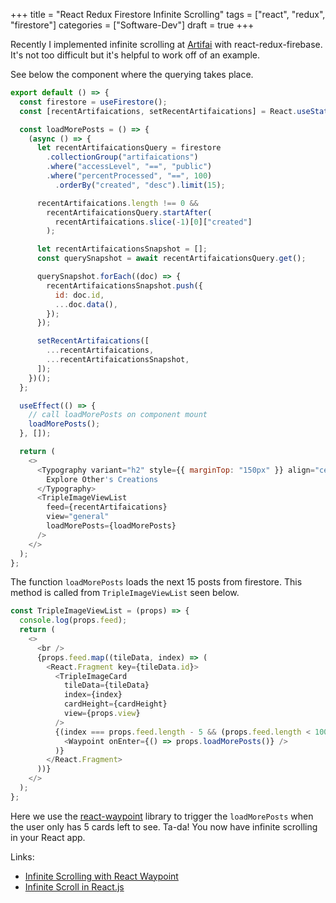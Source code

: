 +++
title = "React Redux Firestore Infinite Scrolling"
tags = ["react", "redux", "firestore"]
categories = ["Software-Dev"]
draft = true
+++

Recently I implemented infinite scrolling at [Artifai](https://artif.ai) with react-redux-firebase. It's not too difficult but it's helpful to work off of an example.

See below the component where the querying takes place.

```js
export default () => {
  const firestore = useFirestore();
  const [recentArtifaications, setRecentArtifaications] = React.useState([]);

  const loadMorePosts = () => {
    (async () => {
      let recentArtifaicationsQuery = firestore
        .collectionGroup("artifaications")
        .where("accessLevel", "==", "public")
        .where("percentProcessed", "==", 100)
          .orderBy("created", "desc").limit(15);

      recentArtifaications.length !== 0 &&
        recentArtifaicationsQuery.startAfter(
          recentArtifaications.slice(-1)[0]["created"]
        );

      let recentArtifaicationsSnapshot = [];
      const querySnapshot = await recentArtifaicationsQuery.get();

      querySnapshot.forEach((doc) => {
        recentArtifaicationsSnapshot.push({
          id: doc.id,
          ...doc.data(),
        });
      });

      setRecentArtifaications([
        ...recentArtifaications,
        ...recentArtifaicationsSnapshot,
      ]);
    })();
  };

  useEffect(() => {
    // call loadMorePosts on component mount
    loadMorePosts();
  }, []);

  return (
    <>
      <Typography variant="h2" style={{ marginTop: "150px" }} align="center">
        Explore Other's Creations
      </Typography>
      <TripleImageViewList
        feed={recentArtifaications}
        view="general"
        loadMorePosts={loadMorePosts}
      />
    </>
  );
};
```

The function `loadMorePosts` loads the next 15 posts from firestore. This method is called from `TripleImageViewList` seen below.

```js
const TripleImageViewList = (props) => {
  console.log(props.feed);
  return (
    <>
      <br />
      {props.feed.map((tileData, index) => (
        <React.Fragment key={tileData.id}>
          <TripleImageCard
            tileData={tileData}
            index={index}
            cardHeight={cardHeight}
            view={props.view}
          />
          {(index === props.feed.length - 5 && (props.feed.length < 100)) && (
            <Waypoint onEnter={() => props.loadMorePosts()} />
          )}
        </React.Fragment>
      ))}
    </>
  );
};
```

Here we use the [react-waypoint](https://github.com/civiccc/react-waypoint) library to trigger the `loadMorePosts` when the user only has 5 cards left to see. Ta-da! You now have infinite scrolling in your React app.

Links:

-   [Infinite Scrolling with React Waypoint](https://www.youtube.com/watch?v=9dRk3bxEbS8&t=371s)
-   [Infinite Scroll in React.js](https://stackoverflow.com/questions/60789004/about-infinite-scroll-in-react-js-and-material-ui)
